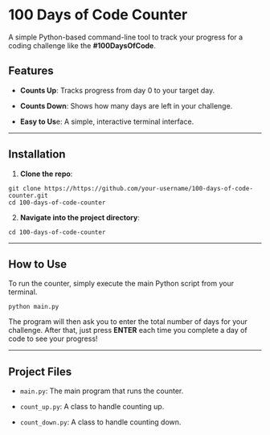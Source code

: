 # 100 Days of Code Counter
A simple Python-based command-line tool to track your progress for a coding challenge like the **#100DaysOfCode**.

## Features
* **Counts Up**: Tracks progress from day 0 to your target day.

* **Counts Down**: Shows how many days are left in your challenge.

* **Easy to Us**e: A simple, interactive terminal interface.
 <hr>

## Installation

1. **Clone the repo**:

```
git clone https://https://github.com/your-username/100-days-of-code-counter.git
cd 100-days-of-code-counter
```

2. **Navigate into the project directory**:
```
cd 100-days-of-code-counter
```
<hr>

## How to Use
To run the counter, simply execute the main Python script from your terminal.
```
python main.py
```
The program will then ask you to enter the total number of days for your challenge. After that, just press **ENTER** each time you complete a day of code to see your progress!



<hr>

## Project Files
* `main.py`: The main program that runs the counter.

* `count_up.py`: A class to handle counting up.

* `count_down.py`: A class to handle counting down.


